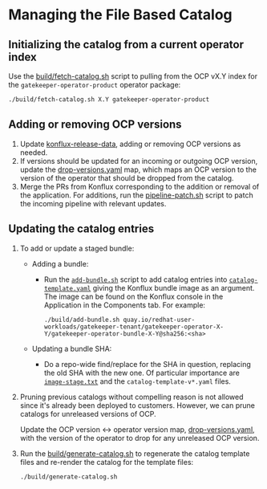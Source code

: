 # Managing the File Based Catalog

## Initializing the catalog from a current operator index

Use the [build/fetch-catalog.sh](../build/fetch-catalog.sh) script to pulling from the OCP vX.Y
index for the `gatekeeper-operator-product` operator package:

```bash
./build/fetch-catalog.sh X.Y gatekeeper-operator-product
```

## Adding or removing OCP versions

1. Update
   [konflux-release-data](https://gitlab.cee.redhat.com/releng/konflux-release-data/-/tree/main/tenants-config/cluster/stone-prd-rh01/tenants/gatekeeper-tenant),
   adding or removing OCP versions as needed.
2. If versions should be updated for an incoming or outgoing OCP version, update the
   [drop-versions.yaml](../drop-versions.yaml) map, which maps an OCP version to the version of the
   operator that should be dropped from the catalog.
3. Merge the PRs from Konflux corresponding to the addition or removal of the application. For
   additions, run the [pipeline-patch.sh](../.tekton/pipeline-patch.sh) script to patch the incoming
   pipeline with relevant updates.

## Updating the catalog entries

1. To add or update a staged bundle:

   - Adding a bundle:

     - Run the [`add-bundle.sh`](../build/add-bundle.sh) script to add catalog entries into
       [`catalog-template.yaml`](../catalog-template.yaml) giving the Konflux bundle image as an
       argument. The image can be found on the Konflux console in the Application in the Components
       tab. For example:

       ```shell
       ./build/add-bundle.sh quay.io/redhat-user-workloads/gatekeeper-tenant/gatekeeper-operator-X-Y/gatekeeper-operator-bundle-X-Y@sha256:<sha>
       ```

   - Updating a bundle SHA:

     - Do a repo-wide find/replace for the SHA in question, replacing the old SHA with the new one.
       Of particular importance are [`image-stage.txt`](../image-stage.txt) and the
       `catalog-template-v*.yaml` files.

2. Pruning previous catalogs without compelling reason is not allowed since it's already been
   deployed to customers. However, we can prune catalogs for unreleased versions of OCP.

   Update the OCP version <-> operator version map, [drop-versions.yaml](../drop-versions.yaml),
   with the version of the operator to drop for any unreleased OCP version.

3. Run the [build/generate-catalog.sh](../build/generate-template.sh) to regenerate the catalog
   template files and re-render the catalog for the template files:

   ```bash
   ./build/generate-catalog.sh
   ```
